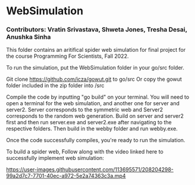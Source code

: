 # WebSimulation
### Contributors: Vratin Srivastava, Shweta Jones, Tresha Desai, Anushka Sinha
This folder contains an aritifical spider web simulation for final project for the course Programming For Scientists, Fall 2022. 

To run the simulation, put the WebSimulation folder in your go/src folder. 

Git clone https://github.com/icza/gowut.git to go/src 
Or copy the gowut folder included in the zip folder into /src

Compile the code by inputting "go build" on your terminal. You will need to open a terminal for the web simulation, and another one for server and server2. Server corresponds to the symmetric web and Server2 corresponds to the  random web generation. Build on server and server2 first and then run server.exe and server2.exe after navigating to the respective folders. Then build in the webby folder and run webby.exe.

Once the code successfully compiles, you're ready to run the simulation. 

To build a spider web, Follow along with the video linked here to successfully implement web simulation: 

https://user-images.githubusercontent.com/113695571/208204298-99a2d7c7-7701-40ec-a972-5e2a74363c3a.mp4




